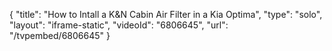 {
    "title": "How to Intall a K&N Cabin Air Filter in a Kia Optima",
    "type": "solo",
    "layout": "iframe-static",
    "videoId": "6806645",
    "url": "\/tvpembed\/6806645"
}